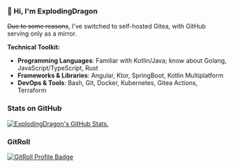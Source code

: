### 👋 Hi, I'm ExplodingDragon

~~Due to some reasons~~, I've switched to self-hosted Gitea, with GitHub serving only as a mirror.

**Technical Toolkit:**

- **Programming Languages**: Familiar with Kotlin/Java; know about Golang, JavaScript/TypeScript, Rust
- **Frameworks & Libraries**: Angular, Ktor, SpringBoot, Kotlin Multiplatform
- **DevOps & Tools**: Bash, Git, Docker, Kubernetes, Gitea Actions, Terraform

### Stats on GitHub

[![ExplodingDragon's GitHub Stats.](https://github-readme-stats-gray-eta-55.vercel.app/api?username=ExplodingDragon&show_icons=true&theme=dark)
](https://github.com/ExplodingDragon/)

### GitRoll

<a href="https://gitroll.io/profile/uSvoIc0vedAO20236ryVE4WfBCoB2" target="_blank"><img src="https://gitroll.io/api/badges/profiles/v1/uSvoIc0vedAO20236ryVE4WfBCoB2?theme=dark" alt="GitRoll Profile Badge"/></a>

